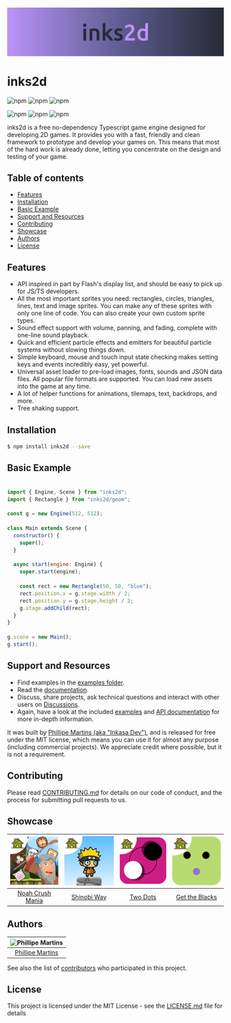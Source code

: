 ![inks2d](.readme/header.png)

# inks2d <!-- omit in toc -->

![npm](https://badgen.net/npm/v/inks2d)
![npm](https://badgen.net/bundlephobia/minzip/inks2d)
![npm](https://badgen.net/npm/dt/inks2d)

![npm](https://badgen.net/github/stars/inkasadev/inks2d)
![npm](https://badgen.net/bundlephobia/dependency-count/inks2d)
![npm](https://badgen.net/npm/license/inks2d)

inks2d is a free no-dependency Typescript game engine designed for developing 2D games. It provides you with a fast, friendly and clean framework to prototype and develop your games on. This means that most of the hard work is already done, letting you concentrate on the design and testing of your game.

## Table of contents <!-- omit in toc -->
- [Features](#features)
- [Installation](#installation)
- [Basic Example](#basic-example)
- [Support and Resources](#support-and-resources)
- [Contributing](#contributing)
- [Showcase](#showcase)
- [Authors](#authors)
- [License](#license)

## Features

- API inspired in part by Flash's display list, and should be easy to pick up for JS/TS developers.
- All the most important sprites you need: rectangles, circles, triangles, lines, text and image sprites. You can make any of these sprites with only one line of code. You can also create your own custom sprite types.
- Sound effect support with volume, panning, and fading, complete with one-line sound playback.
- Quick and efficient particle effects and emitters for beautiful particle systems without slowing things down.
- Simple keyboard, mouse and touch input state checking makes setting keys and events incredibly easy, yet powerful.
- Universal asset loader to pre-load images, fonts, sounds and JSON data files. All popular file formats are supported. You can load new assets into the game at any time.
- A lot of helper functions for animations, tilemaps, text, backdrops, and more.
- Tree shaking support.

## Installation

```sh
$ npm install inks2d --save
```

## Basic Example

```js

import { Engine, Scene } from "inks2d";
import { Rectangle } from "inks2d/geom";

const g = new Engine(512, 512);

class Main extends Scene {
  constructor() {
    super();
  }

  async start(engine: Engine) {
    super.start(engine);

    const rect = new Rectangle(50, 50, "blue");
    rect.position.x = g.stage.width / 2;
    rect.position.y = g.stage.height / 2;
    g.stage.addChild(rect);
  }
}

g.scene = new Main();
g.start();

```

## Support and Resources

- Find examples in the [examples folder](https://github.com/inkasadev/inks2d/tree/main/packages/examples).
- Read the [documentation](https://github.com/inkasadev/inks2d/tree/main/packages/lib/docs).
- Discuss, share projects, ask technical questions and interact with other users on [Discussions](https://github.com/inkasadev/inks2d/discussions).
- Again, have a look at the included [examples](https://github.com/inkasadev/inks2d/tree/main/packages/examples) and [API documentation](https://github.com/inkasadev/inks2d/tree/main/packages/lib/docs) for more in-depth information.

It was built by [Phillipe Martins (aka "Inkasa Dev")](https://github.com/inkasadev), and is released for free under the MIT license, which means you can use it for almost any purpose (including commercial projects). We appreciate credit where possible, but it is not a requirement.

## Contributing

Please read
[CONTRIBUTING.md](https://github.com/inkasadev/inks2d/blob/master/.github/CONTRIBUTING.md) for
details on our code of conduct, and the process for submitting pull requests to
us.

## Showcase

|               ![Noah Crush Mania](./.readme/noah-crush-mania.png)                |                   ![Shinobi Way](./.readme/shinobi-way.png)                    |                     ![Two Dots](./.readme/two-dots.png)                     |                 ![Get the Blacks](./.readme/get-the-black-dots.png)                 |
| :------------------------------------------------------------------------------: | :----------------------------------------------------------------------------: | :-------------------------------------------------------------------------: | :---------------------------------------------------------------------------------: |
| [Noah Crush Mania](https://play.google.com/store/apps/details?id=me.inkasa.noah) | [Shinobi Way](https://play.google.com/store/apps/details?id=me.inkasa.shinobi) | [Two Dots](https://play.google.com/store/apps/details?id=me.inkasa.twodots) | [Get the Blacks](https://play.google.com/store/apps/details?id=me.inkasa.getblacks) |

## Authors

| ![Phillipe Martins](https://avatars.githubusercontent.com/u/7750404?v=4&s=150) |
| :----------------------------------------------------------------------------: |
|               [Phillipe Martins](https://github.com/inkasadev/)                |

See also the list of
[contributors](https://github.com/inkasadev/inks2d/contributors) who
participated in this project.

## License

This project is licensed under the MIT License - see the
[LICENSE.md](LICENSE.md) file for details




